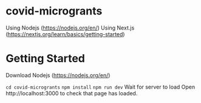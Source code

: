 # covid-microgrants

Using Nodejs (https://nodejs.org/en/)
Using Next.js (https://nextjs.org/learn/basics/getting-started)

# Getting Started

Download Nodejs (https://nodejs.org/en/)

`cd covid-microgrants`
`npm install`
`npm run dev`
Wait for server to load
Open  http://localhost:3000 to check that page has loaded.
